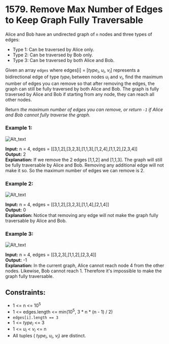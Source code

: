 # 1579. Remove Max Number of Edges to Keep Graph Fully Traversable

Alice and Bob have an undirected graph of `n` nodes and three types of edges:
- Type 1: Can be traversed by Alice only.
- Type 2: Can be traversed by Bob only.
- Type 3: Can be traversed by both Alice and Bob.

Given an array `edges` where edges[i] = [$type_i$, $u_i$, $v_i$] represents a bidirectional edge of type $type_i$ between nodes $u_i$ and $v_i$, find the maximum number of edges you can remove so that after removing the edges, the graph can still be fully traversed by both Alice and Bob. The graph is fully traversed by Alice and Bob if starting from any node, they can reach all other nodes.

Return *the maximum number of edges you can remove, or return `-1` if Alice and Bob cannot fully traverse the graph.*

### Example 1:
![Alt_text](https://assets.leetcode.com/uploads/2020/08/19/ex1.png)

**Input:** n = 4, edges = [[3,1,2],[3,2,3],[1,1,3],[1,2,4],[1,1,2],[2,3,4]]  
**Output:** 2  
**Explanation:** If we remove the 2 edges [1,1,2] and [1,1,3]. The graph will still be fully traversable by Alice and Bob. Removing any additional edge will not make it so. So the maximum number of edges we can remove is 2.

### Example 2:
![Alt_text](https://assets.leetcode.com/uploads/2020/08/19/ex2.png)

**Input:** n = 4, edges = [[3,1,2],[3,2,3],[1,1,4],[2,1,4]]  
**Output:** 0  
**Explanation:** Notice that removing any edge will not make the graph fully traversable by Alice and Bob.

### Example 3:
![Alt_text](https://assets.leetcode.com/uploads/2020/08/19/ex3.png)

**Input:** n = 4, edges = [[3,2,3],[1,1,2],[2,3,4]]  
**Output:** -1  
**Explanation:** In the current graph, Alice cannot reach node 4 from the other nodes. Likewise, Bob cannot reach 1. Therefore it's impossible to make the graph fully traversable.

## Constraints:
- 1 <= n <= $10^5$
- 1 <= edges.length <= min($10^5$, 3 * n * (n - 1) / 2)
- `edges[i].length == 3`
- 1 <= $type_i$ <= 3
- 1 <= $u_i$ < $v_i$ <= n
- All tuples ( $type_i$, $u_i$, $v_i$) are distinct.